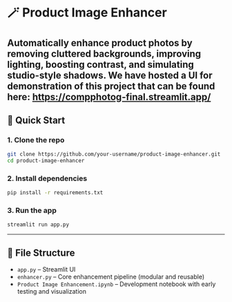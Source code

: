 
# 🪄 Product Image Enhancer

Automatically enhance product photos by removing cluttered backgrounds, improving lighting, boosting contrast, and simulating studio-style shadows.
We have hosted a UI for demonstration of this project that can be found here: https://compphotog-final.streamlit.app/
---

## 🚀 Quick Start

### 1. Clone the repo

```bash
git clone https://github.com/your-username/product-image-enhancer.git
cd product-image-enhancer
```

### 2. Install dependencies

```bash
pip install -r requirements.txt
```
### 3. Run the app

```bash
streamlit run app.py
```

---

## 📂 File Structure

- `app.py` – Streamlit UI
- `enhancer.py` – Core enhancement pipeline (modular and reusable)
- `Product Image Enhancement.ipynb` – Development notebook with early testing and visualization

